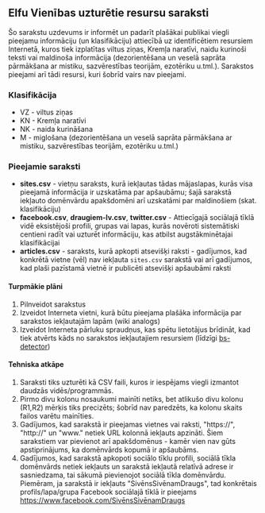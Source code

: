 ## Elfu Vienības uzturētie resursu saraksti

Šo sarakstu uzdevums ir informēt un padarīt plašākai publikai viegli pieejamu informāciju (un klasifikāciju) attiecībā uz identificētiem resursiem Internetā, kuros tiek izplatītas viltus ziņas, Kremļa naratīvi, naidu kurinoši teksti vai maldinoša informācija (dezorientēšana un veselā saprāta pārmākšana ar mistiku, sazvērestības teorijām, ezotēriku u.tml.).
Sarakstos pieejami arī tādi resursi, kuri šobrīd vairs nav pieejami.


### Klasifikācija
* VZ - viltus ziņas
* KN - Kremļa naratīvi
* NK - naida kurināšana
* M - miglošana (dezorientēšana un veselā saprāta pārmākšana ar mistiku, sazvērestības teorijām, ezotēriku u.tml.)


### Pieejamie saraksti
* __sites.csv__ - vietņu saraksts, kurā iekļautas tādas mājaslapas, kurās visa pieejamā informācija ir uzskatāma par apšaubāmu; šajā sarakstā iekļauto domēnvārdu apakšdomēni arī uzskatāmi par maldinošiem (skat. klasifikāciju)
* __facebook.csv__, __draugiem-lv.csv__, __twitter.csv__  - Attiecīgajā sociālajā tīklā vidē eksistējoši profili, grupas vai lapas, kurās novēroti sistemātiski centieni radīt vai uzturēt informāciju, kas atbilst augstākminētajai klasifikācijai
* __articles.csv__ - saraksts, kurā apkopti atsevišķi raksti - gadījumos, kad konkrētā vietne (vēl) nav iekļauta `sites.csv` sarakstā vai arī gadījumos, kad plaši pazīstamā vietnē ir publicēti atsevišķi apšaubāmi raksti


#### Turpmākie plāni
1. Pilnveidot sarakstus
2. Izveidot Interneta vietni, kurā būtu pieejama plašāka informācija par sarakstos iekļautajām lapām (wiki analogs)
3. Izveidot Interneta pārluku spraudņus, kas spētu lietotājus brīdināt, kad tiek atvērts kāds no sarakstos iekļautajiem resursiem (līdzīgi [bs-detector](https://github.com/bs-detector/bs-detector))


#### Tehniska atkāpe
1. Saraksti tiks uzturēti kā CSV faili, kuros ir iespējams viegli izmantot daudzās vidēs/programmās.
2. Pirmo divu kolonu nosaukumi mainīti netiks, bet atlikušo divu kolonu (R1,R2) mērķis tiks precizēts; šobrīd nav paredzēts, ka kolonu skaits failos varētu mainīties.
3. Gadījumos, kad sarakstā ir pieejamas vietnes vai raksti, "https://", "http://" un "www." netiek URL kolonnā iekļauts apzināti. Šiem sarakstiem var pievienot arī apakšdomēnus - kamēr vien nav gūts apstiprinājums, ka domēnvārds kopumā ir apšaubāms.
4. Gadījumos, kad sarakstā apkopoti sociālo tīklu profili, sociālā tīkla domēnvārds netiek iekļauts un sarakstā iekļautā relatīvā adrese ir sasniedzama, tai sākumā pievienojot sociālā tīkla domēnvārdu. Piemēram, ja sarakstā ir iekļauts "SivēnsSivēnamDraugs", tad konkrētais profils/lapa/grupa Facebook sociālajā tīklā ir pieejams https://www.facebook.com/SivēnsSivēnamDraugs
